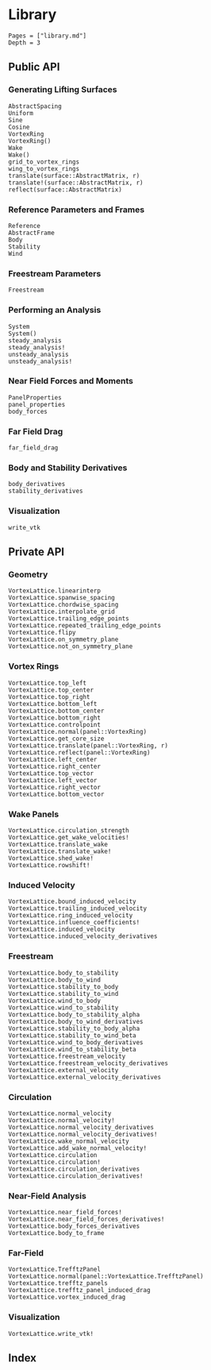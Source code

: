# Library

```@contents
Pages = ["library.md"]
Depth = 3
```

## Public API

### Generating Lifting Surfaces

```@docs
AbstractSpacing
Uniform
Sine
Cosine
VortexRing
VortexRing()
Wake
Wake()
grid_to_vortex_rings
wing_to_vortex_rings
translate(surface::AbstractMatrix, r)
translate!(surface::AbstractMatrix, r)
reflect(surface::AbstractMatrix)
```

### Reference Parameters and Frames
```@docs
Reference
AbstractFrame
Body
Stability
Wind
```

### Freestream Parameters
```@docs
Freestream
```

### Performing an Analysis
```@docs
System
System()
steady_analysis
steady_analysis!
unsteady_analysis
unsteady_analysis!
```

### Near Field Forces and Moments
```@docs
PanelProperties
panel_properties
body_forces
```

### Far Field Drag
```@docs
far_field_drag
```

### Body and Stability Derivatives
```@docs
body_derivatives
stability_derivatives
```

### Visualization
```@docs
write_vtk
```

## Private API

### Geometry
```@docs
VortexLattice.linearinterp
VortexLattice.spanwise_spacing
VortexLattice.chordwise_spacing
VortexLattice.interpolate_grid
VortexLattice.trailing_edge_points
VortexLattice.repeated_trailing_edge_points
VortexLattice.flipy
VortexLattice.on_symmetry_plane
VortexLattice.not_on_symmetry_plane
```

### Vortex Rings
```@docs
VortexLattice.top_left
VortexLattice.top_center
VortexLattice.top_right
VortexLattice.bottom_left
VortexLattice.bottom_center
VortexLattice.bottom_right
VortexLattice.controlpoint
VortexLattice.normal(panel::VortexRing)
VortexLattice.get_core_size
VortexLattice.translate(panel::VortexRing, r)
VortexLattice.reflect(panel::VortexRing)
VortexLattice.left_center
VortexLattice.right_center
VortexLattice.top_vector
VortexLattice.left_vector
VortexLattice.right_vector
VortexLattice.bottom_vector
```

### Wake Panels
```@docs
VortexLattice.circulation_strength
VortexLattice.get_wake_velocities!
VortexLattice.translate_wake
VortexLattice.translate_wake!
VortexLattice.shed_wake!
VortexLattice.rowshift!
```

### Induced Velocity
```@docs
VortexLattice.bound_induced_velocity
VortexLattice.trailing_induced_velocity
VortexLattice.ring_induced_velocity
VortexLattice.influence_coefficients!
VortexLattice.induced_velocity
VortexLattice.induced_velocity_derivatives
```

### Freestream
```@docs
VortexLattice.body_to_stability
VortexLattice.body_to_wind
VortexLattice.stability_to_body
VortexLattice.stability_to_wind
VortexLattice.wind_to_body
VortexLattice.wind_to_stability
VortexLattice.body_to_stability_alpha
VortexLattice.body_to_wind_derivatives
VortexLattice.stability_to_body_alpha
VortexLattice.stability_to_wind_beta
VortexLattice.wind_to_body_derivatives
VortexLattice.wind_to_stability_beta
VortexLattice.freestream_velocity
VortexLattice.freestream_velocity_derivatives
VortexLattice.external_velocity
VortexLattice.external_velocity_derivatives
```

### Circulation
```@docs
VortexLattice.normal_velocity
VortexLattice.normal_velocity!
VortexLattice.normal_velocity_derivatives
VortexLattice.normal_velocity_derivatives!
VortexLattice.wake_normal_velocity
VortexLattice.add_wake_normal_velocity!
VortexLattice.circulation
VortexLattice.circulation!
VortexLattice.circulation_derivatives
VortexLattice.circulation_derivatives!
```

### Near-Field Analysis
```@docs
VortexLattice.near_field_forces!
VortexLattice.near_field_forces_derivatives!
VortexLattice.body_forces_derivatives
VortexLattice.body_to_frame
```

### Far-Field
```@docs
VortexLattice.TrefftzPanel
VortexLattice.normal(panel::VortexLattice.TrefftzPanel)
VortexLattice.trefftz_panels
VortexLattice.trefftz_panel_induced_drag
VortexLattice.vortex_induced_drag
```

### Visualization
```@docs
VortexLattice.write_vtk!
```

## Index

```@index
```
